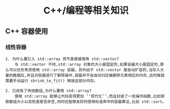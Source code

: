 #   <div align = center>**C++/编程等相关知识** </div>

## **C++ 容器使用**
###  **线性容器**
```
1. 为什么要引入 std::array 而不是直接使用 std::vector?
    与 std::vector 不同,std::array 对象的大小是固定的,如果容器大小是固定的,那么可以优先考虑使用 std::array 容器。另外由于 std::vector 是自动扩容的,当存入大量的数据后,并且对容器进行了删除操作,容器并不会自动归还被删除元素相应的内存,这时候就需要手动运行 shrink_to_fit() 释放这部分内存。

2. 已经有了传统数组,为什么要用 std::array?
    使用 std::array 能够让代码变得更加 ‘‘现代化’’,而且封装了一些操作函数,比如获取数组大小以及检查是否非空,同时还能够友好的使用标准库中的容器算法,比如 std::sort。
```
